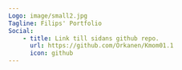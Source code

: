 ```yaml
---
Logo: image/small2.jpg
Tagline: Filips' Portfolio
Social:
    - title: Link till sidans github repo.
      url: https://github.com/Orkanen/Kmom01.1
      icon: github
---
```


